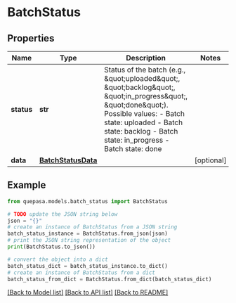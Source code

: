 # BatchStatus


## Properties

Name | Type | Description | Notes
------------ | ------------- | ------------- | -------------
**status** | **str** | Status of the batch (e.g., \&quot;uploaded\&quot;, \&quot;backlog\&quot;, \&quot;in_progress\&quot;, \&quot;done\&quot;). Possible values: - Batch state: uploaded - Batch state: backlog - Batch state: in_progress - Batch state: done  | 
**data** | [**BatchStatusData**](BatchStatusData.md) |  | [optional] 

## Example

```python
from quepasa.models.batch_status import BatchStatus

# TODO update the JSON string below
json = "{}"
# create an instance of BatchStatus from a JSON string
batch_status_instance = BatchStatus.from_json(json)
# print the JSON string representation of the object
print(BatchStatus.to_json())

# convert the object into a dict
batch_status_dict = batch_status_instance.to_dict()
# create an instance of BatchStatus from a dict
batch_status_from_dict = BatchStatus.from_dict(batch_status_dict)
```
[[Back to Model list]](../README.md#documentation-for-models) [[Back to API list]](../README.md#documentation-for-api-endpoints) [[Back to README]](../README.md)


